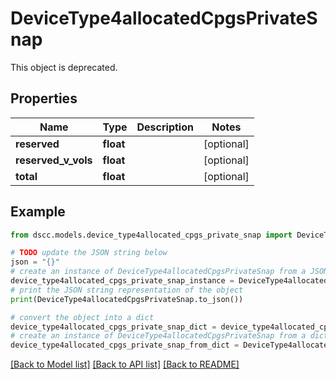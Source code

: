 # DeviceType4allocatedCpgsPrivateSnap

This object is deprecated.

## Properties

Name | Type | Description | Notes
------------ | ------------- | ------------- | -------------
**reserved** | **float** |  | [optional] 
**reserved_v_vols** | **float** |  | [optional] 
**total** | **float** |  | [optional] 

## Example

```python
from dscc.models.device_type4allocated_cpgs_private_snap import DeviceType4allocatedCpgsPrivateSnap

# TODO update the JSON string below
json = "{}"
# create an instance of DeviceType4allocatedCpgsPrivateSnap from a JSON string
device_type4allocated_cpgs_private_snap_instance = DeviceType4allocatedCpgsPrivateSnap.from_json(json)
# print the JSON string representation of the object
print(DeviceType4allocatedCpgsPrivateSnap.to_json())

# convert the object into a dict
device_type4allocated_cpgs_private_snap_dict = device_type4allocated_cpgs_private_snap_instance.to_dict()
# create an instance of DeviceType4allocatedCpgsPrivateSnap from a dict
device_type4allocated_cpgs_private_snap_from_dict = DeviceType4allocatedCpgsPrivateSnap.from_dict(device_type4allocated_cpgs_private_snap_dict)
```
[[Back to Model list]](../README.md#documentation-for-models) [[Back to API list]](../README.md#documentation-for-api-endpoints) [[Back to README]](../README.md)


